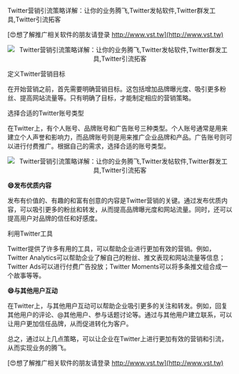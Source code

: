 Twitter营销引流策略详解：让你的业务腾飞,Twitter发帖软件,Twitter群发工具,Twitter引流拓客

[😍想了解推广相关软件的朋友请登录 http://www.vst.tw](http://www.vst.tw)

 <center><img src="https://vst.tw/MP4/tuiguang/png/1.png" alt="Twitter营销引流策略详解：让你的业务腾飞,Twitter发帖软件,Twitter群发工具,Twitter引流拓客"></center>

定义Twitter营销目标

在开始营销之前，首先需要明确营销目标。这包括增加品牌曝光度、吸引更多粉丝、提高网站流量等。只有明确了目标，才能制定相应的营销策略。

选择合适的Twitter账号类型

在Twitter上，有个人账号、品牌账号和广告账号三种类型。个人账号通常是用来建立个人声誉和影响力，而品牌账号则是用来推广企业品牌和产品。广告账号则可以进行付费推广。根据自己的需求，选择合适的账号类型。

 <center><img src="https://vst.tw/MP4/tuiguang/png/5.png" alt="Twitter营销引流策略详解：让你的业务腾飞,Twitter发帖软件,Twitter群发工具,Twitter引流拓客"></center>

**😄发布优质内容**

发布有价值的、有趣的和富有创意的内容是Twitter营销的关键。通过发布优质内容，可以吸引更多的粉丝和转发，从而提高品牌曝光度和网站流量。同时，还可以提高用户对品牌的信任和好感度。

利用Twitter工具

Twitter提供了许多有用的工具，可以帮助企业进行更加有效的营销。例如，Twitter Analytics可以帮助企业了解自己的粉丝、推文表现和网站流量等信息；Twitter Ads可以进行付费广告投放；Twitter Moments可以将多条推文组合成一个故事等等。

**😄与其他用户互动**

在Twitter上，与其他用户互动可以帮助企业吸引更多的关注和转发。例如，回复其他用户的评论、@其他用户、参与话题讨论等。通过与其他用户建立联系，可以让用户更加信任品牌，从而促进转化为客户。

总之，通过以上几点策略，可以让企业在Twitter上进行更加有效的营销和引流，从而实现业务的腾飞。

[😍想了解推广相关软件的朋友请登录 http://www.vst.tw](http://www.vst.tw)



